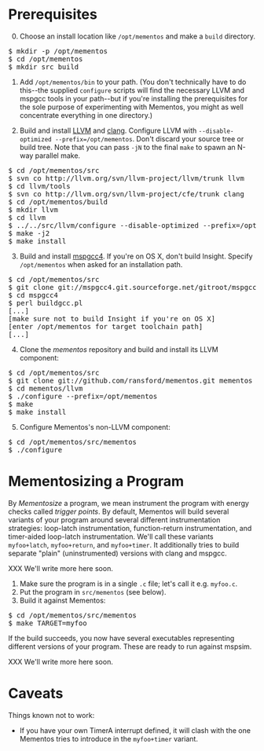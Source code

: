 # Prerequisites #

0. Choose an install location like `/opt/mementos` and make a `build` directory.
 <pre>
$ mkdir -p /opt/mementos
$ cd /opt/mementos
$ mkdir src build
</pre>

1. Add `/opt/mementos/bin` to your path.  (You don't technically have to do this--the supplied `configure` scripts will find the necessary LLVM and mspgcc tools in your path--but if you're installing the prerequisites for the sole purpose of experimenting with Mementos, you might as well concentrate everything in one directory.)

2. Build and install [LLVM](http://llvm.org/releases/) and [clang](http://clang.llvm.org/).  Configure LLVM with `--disable-optimized --prefix=/opt/mementos`.  Don't discard your source tree or build tree.  Note that you can pass `-jN` to the final `make` to spawn an N-way parallel make.
 <pre>
$ cd /opt/mementos/src
$ svn co http://llvm.org/svn/llvm-project/llvm/trunk llvm
$ cd llvm/tools
$ svn co http://llvm.org/svn/llvm-project/cfe/trunk clang
$ cd /opt/mementos/build
$ mkdir llvm
$ cd llvm
$ ../../src/llvm/configure --disable-optimized --prefix=/opt/mementos
$ make -j2
$ make install
</pre>

3. Build and install [mspgcc4](http://mspgcc4.sourceforge.net/).  If you're on OS X, don't build Insight.  Specify `/opt/mementos` when asked for an installation path.
 <pre>
$ cd /opt/mementos/src
$ git clone git://mspgcc4.git.sourceforge.net/gitroot/mspgcc4/mspgcc4 mspgcc4
$ cd mspgcc4
$ perl buildgcc.pl
[...]
[make sure not to build Insight if you're on OS X]
[enter /opt/mementos for target toolchain path]
[...]
</pre>

4. Clone the _mementos_ repository and build and install its LLVM component:
 <pre>
$ cd /opt/mementos/src
$ git clone git://github.com/ransford/mementos.git mementos
$ cd mementos/llvm
$ ./configure --prefix=/opt/mementos
$ make
$ make install
</pre>

5. Configure Mementos's non-LLVM component:
 <pre>
$ cd /opt/mementos/src/mementos
$ ./configure
</pre>

# Mementosizing a Program #

By _Mementosize_ a program, we mean instrument the program with energy checks called _trigger points_.  By default, Mementos will build several variants of your program around several different instrumentation strategies: loop-latch instrumentation, function-return instrumentation, and timer-aided loop-latch instrumentation.  We'll call these variants `myfoo+latch`, `myfoo+return`, and `myfoo+timer`.  It additionally tries to build separate "plain" (uninstrumented) versions with clang and mspgcc.

XXX We'll write more here soon.

1. Make sure the program is in a single `.c` file; let's call it e.g. `myfoo.c`.
2. Put the program in `src/mementos` (see below).
2. Build it against Mementos:
 <pre>
$ cd /opt/mementos/src/mementos
$ make TARGET=myfoo
</pre>
 If the build succeeds, you now have several executables representing different versions of your program.  These are ready to run against mspsim.

XXX We'll write more here soon.

# Caveats #

Things known not to work:

* If you have your own TimerA interrupt defined, it will clash with the one Mementos tries to introduce in the `myfoo+timer` variant.
